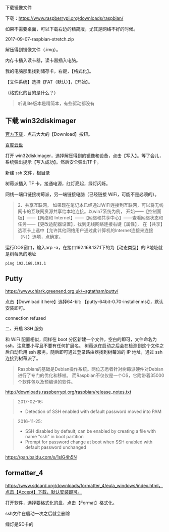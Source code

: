 下载镜像文件

下载：https://www.raspberrypi.org/downloads/raspbian/

如果不需要桌面，可以下载右边的精简版，尤其是网络不好的时候。

2017-09-07-raspbian-stretch.zip

解压得到镜像文件（.img）。

内存卡插入读卡器，读卡器插入电脑。

我的电脑那里找到储存卡，右键，【格式化】。

【文件系统】选择【FAT（默认）】，【开始】。

（格式化的目的是什么？）

> 听说lite版本是精简本，有些驱动都没有


## 下载 win32diskimager

[官方下载](https://sourceforge.net/projects/win32diskimager/)，点击大大的【Download】按钮。

[百度云盘](http://pan.baidu.com/s/1hspIiES)

打开 win32diskimager，选择解压得到的镜像和设备，点击【写入】。等了会儿，系统弹出提示【写入成功】。然后安全弹出TF卡。

新建 `ssh` 文件，根目录

树莓派插入 TF 卡，接通电源，红灯亮起，绿灯闪烁。

网线一端口链接树莓派，另一端链接电脑（已经链接 WiFi，可能不是必须的）。

> 2、共享互联网。
如果现在笔记本已经通过WIFI连接到互联网，可以将无线网卡的互联网资源共享给本地连接。以win7系统为例，
开始——【控制面板】——【网络和 Internet】——【网络和共享中心】——查看网络状态和任务——【更改适配器设置】，找到无线网络连接右键【属性】，
在【共享】选项卡上选中【允许其他网络用户通过此计算机的Internet连接来连接（N）】选项，点确定。
  
运行DOS窗口，输入arp -a，在接口192.168.137.1下的为【动态类型】的IP地址就是树莓派的地址

```text
ping 192.168.191.1
```

## Putty

https://www.chiark.greenend.org.uk/~sgtatham/putty/

点击【Download it here】选择64-bit: 【putty-64bit-0.70-installer.msi】，默认安装即可。

connection refused
  
二、开启 SSH 服务

和 WiFi 配置相似，同样在 boot 分区新建一个文件，空白的即可，文件命名为 ssh。注意要小写且不要有任何扩展名。
树莓派在启动之后会在检测到这个文件之后自动启用 ssh 服务。随后即可通过登录路由器找到树莓派的 IP 地址，通过 ssh 连接到树莓派了。

> Raspbian的基础是Debian操作系统。两位志愿者针对树莓派硬件对Debian进行了专门的优化和移植。
而Raspbian不仅仅是一个OS，它附带着35000个软件包以及预编译的软件。


http://downloads.raspberrypi.org/raspbian/release_notes.txt

> 2017-02-16:
>  * Detection of SSH enabled with default password moved into PAM
  
> 2016-11-25:
>  * SSH disabled by default; can be enabled by creating a file with name "ssh" in boot partition
>  * Prompt for password change at boot when SSH enabled with default password unchanged



https://pan.baidu.com/s/1slG4h5N


## formatter_4

https://www.sdcard.org/downloads/formatter_4/eula_windows/index.html，点击【Accept】下载，默认安装即可。

打开软件，选择要格式化的盘，点击【Format】格式化。


ssh文件在启动一次之后就会删除

绿灯是SD卡的
